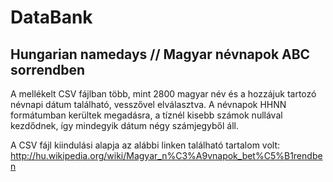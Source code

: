 # DataBank
## Hungarian namedays // Magyar névnapok ABC sorrendben

A mellékelt CSV fájlban több, mint 2800 magyar név és a hozzájuk tartozó névnapi dátum található, vesszővel elválasztva. A névnapok HHNN formátumban kerültek megadásra, a tíznél kisebb számok nullával kezdődnek, így mindegyik dátum négy számjegyből áll.

A CSV fájl kiindulási alapja az alábbi linken található tartalom volt: http://hu.wikipedia.org/wiki/Magyar_n%C3%A9vnapok_bet%C5%B1rendben